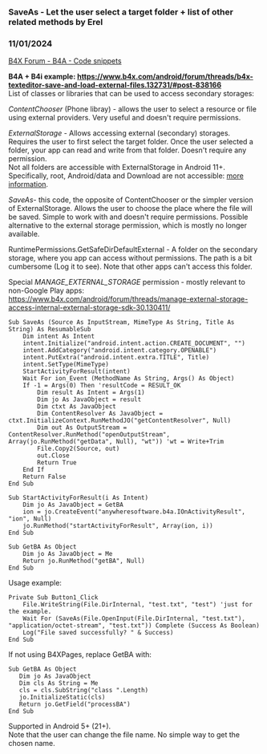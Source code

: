 ### SaveAs - Let the user select a target folder + list of other related methods by Erel
### 11/01/2024
[B4X Forum - B4A - Code snippets](https://www.b4x.com/android/forum/threads/129897/)

**B4A + B4i example: <https://www.b4x.com/android/forum/threads/b4x-texteditor-save-and-load-external-files.132731/#post-838166>**  
List of classes or libraries that can be used to access secondary storages:  
  
*ContentChooser* (Phone libray) - allows the user to select a resource or file using external providers. Very useful and doesn't require permissions.  
  
*ExternalStorage* - Allows accessing external (secondary) storages. Requires the user to first select the target folder. Once the user selected a folder, your app can read and write from that folder. Doesn't require any permission.  
Not all folders are accessible with ExternalStorage in Android 11+. Specifically, root, Android/data and Download are not accessible: [more information](https://medium.com/androiddevelopers/android-11-storage-faq-78cefea52b7c).  
  
*SaveAs*- this code, the opposite of ContentChooser or the simpler version of ExternalStorage. Allows the user to choose the place where the file will be saved. Simple to work with and doesn't require permissions. Possible alternative to the external storage permission, which is mostly no longer available.  
  
RuntimePermissions.GetSafeDirDefaultExternal - A folder on the secondary storage, where you app can access without permissions. The path is a bit cumbersome (Log it to see). Note that other apps can't access this folder.  
  
Special *MANAGE\_EXTERNAL\_STORAGE* permission - mostly relevant to non-Google Play apps: <https://www.b4x.com/android/forum/threads/manage-external-storage-access-internal-external-storage-sdk-30.130411/>  
  
  

```B4X
Sub SaveAs (Source As InputStream, MimeType As String, Title As String) As ResumableSub  
    Dim intent As Intent  
    intent.Initialize("android.intent.action.CREATE_DOCUMENT", "")  
    intent.AddCategory("android.intent.category.OPENABLE")  
    intent.PutExtra("android.intent.extra.TITLE", Title)  
    intent.SetType(MimeType)  
    StartActivityForResult(intent)  
    Wait For ion_Event (MethodName As String, Args() As Object)  
    If -1 = Args(0) Then 'resultCode = RESULT_OK  
        Dim result As Intent = Args(1)  
        Dim jo As JavaObject = result  
        Dim ctxt As JavaObject  
        Dim ContentResolver As JavaObject = ctxt.InitializeContext.RunMethodJO("getContentResolver", Null)  
        Dim out As OutputStream = ContentResolver.RunMethod("openOutputStream", Array(jo.RunMethod("getData", Null), "wt")) 'wt = Write+Trim  
        File.Copy2(Source, out)  
        out.Close  
        Return True  
    End If  
    Return False  
End Sub  
  
Sub StartActivityForResult(i As Intent)  
    Dim jo As JavaObject = GetBA  
    ion = jo.CreateEvent("anywheresoftware.b4a.IOnActivityResult", "ion", Null)  
    jo.RunMethod("startActivityForResult", Array(ion, i))  
End Sub  
  
Sub GetBA As Object  
    Dim jo As JavaObject = Me  
    Return jo.RunMethod("getBA", Null)  
End Sub
```

  
  
Usage example:  

```B4X
Private Sub Button1_Click  
    File.WriteString(File.DirInternal, "test.txt", "test") 'just for the example.  
    Wait For (SaveAs(File.OpenInput(File.DirInternal, "test.txt"), "application/octet-stream", "test.txt")) Complete (Success As Boolean)  
    Log("File saved successfully? " & Success)  
End Sub
```

  
  
If not using B4XPages, replace GetBA with:  

```B4X
Sub GetBA As Object  
   Dim jo As JavaObject  
   Dim cls As String = Me  
   cls = cls.SubString("class ".Length)  
   jo.InitializeStatic(cls)  
   Return jo.GetField("processBA")  
End Sub
```

  
  
Supported in Android 5+ (21+).  
Note that the user can change the file name. No simple way to get the chosen name.